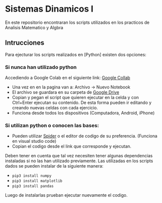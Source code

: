 # Sistemas Dinamicos I 

En este repositorio encontraran los scripts utilizados en los practicos de Analisis Matematico y Algbra 

## Intrucciones

Para ejecturar los scripts realizados en [Python] existen dos opciones:

### Si nunca han utilizado python
Accediendo a Google Colab en el siguiente link: [Google Collab](https://colab.research.google.com/)

- Una vez en en la pagina van a: Archivo -> Nuevo Notebook 
- El archivo se guardara en su carpeta de [Google Drive](https://drive.google.com/)
- Copian y pegan el script que quieren ejecutar en la celda y con Ctrl+Enter ejecutan su contenido. De esta forma pueden ir editando y creando nuevas celdas con cada ejercicio.
- Funciona desde todos los dispositivos (Computadora, Android, iPhone)

### Si utilizan python o conocen las bases:
- Pueden utilizar [Spider](https://www.spyder-ide.org/) o el editor de codigo de su preferencia. (Funciona en visual studio code)
- Copian el codigo desde el link que corresponde y ejecutan.

Deben tener en cuenta que tal vez necesiten tener algunas dependencias instaladas si no las han utilizado previamente. Las utilizadas en los scripts dados se pueden instalar de la siguiente manera:
- `pip3 install numpy`   
- `pip3 install matplotlib`
- `pip3 install pandas` 

Luego de instalarlas prueban ejecutar nuevamente el codigo. 

